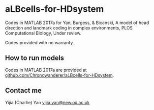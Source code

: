 # aLBcells-for-HDsystem
Codes in MATLAB 2017a for Yan, Burgess, & Bicanski, A model of head direction and landmark coding in complex environments, PLOS Computational Biology, Under review.

Codes provided with no warranty.

## How to run models

Codes in MATLAB 2017a are provided at [github.com/Chronowanderer/aLBcells-for-HDsystem](github.com/Chronowanderer/aLBcells-for-HDsystem).

## Contact me

Yijia (Charlie) Yan
yijia.yan@new.ox.ac.uk
